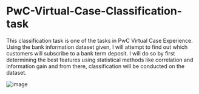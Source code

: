 # PwC-Virtual-Case-Classification-task
This classification task is one of the tasks in PwC Virtual Case Experience. Using the bank information dataset given, I will attempt to find out which customers will subscribe to a bank term deposit. I will do so by first determining the best features using statistical methods like correlation and information gain and from there, classification will be conducted on the dataset.

![image](https://user-images.githubusercontent.com/64594029/122490099-be43c300-d013-11eb-9047-57d0b1dcbf1a.png)
